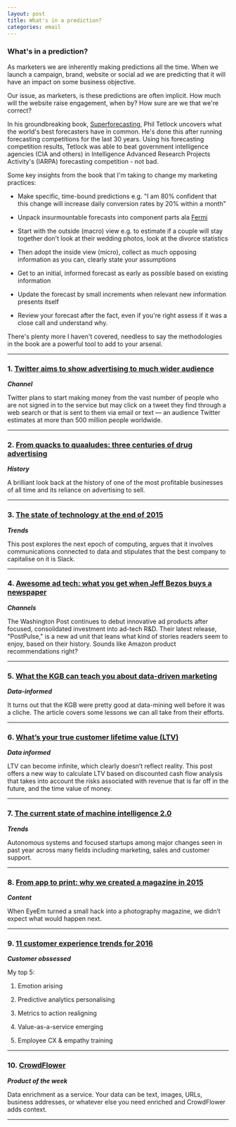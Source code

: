 ```yaml
---
layout: post
title: What's in a prediction?
categories: email
---
```


### What's in a prediction?

As marketers we are inherently making predictions all the time. When we launch a campaign, brand, website or social ad we are predicting that it will have an impact on some business objective.

Our issue, as marketers, is these predictions are often implicit. How much will the website raise engagement, when by? How sure are we that we're correct?

In his groundbreaking book, [Superforecasting][superforecast], Phil Tetlock uncovers what the world's best forecasters have in common. He's done this after running forecasting competitions for the last 30 years. Using his forecasting competition results, Tetlock was able to beat government intelligence agencies (CIA and others) in Intelligence Advanced Research Projects Activity's (IARPA) forecasting competition - not bad.

Some key insights from the book that I'm taking to change my marketing practices:

* Make specific, time-bound predictions e.g. "I am 80% confident that this change will increase daily conversion rates by 20% within a month"

* Unpack insurmountable forecasts into component parts ala [Fermi][fermi]

* Start with the outside (macro) view e.g. to estimate if a couple will stay together don't look at their wedding photos, look at the divorce statistics

* Then adopt the inside view (micro), collect as much opposing information as you can, clearly state your assumptions

* Get to an initial, informed forecast as early as possible based on existing information

* Update the forecast by small increments when relevant new information presents itself

* Review your forecast after the fact, even if you're right assess if it was a close call and understand why.

There's plenty more I haven't covered, needless to say the methodologies in the book are a powerful tool to add to your arsenal.

[fermi]:https://en.wikipedia.org/wiki/Fermi_problem

[gjopen]:https://www.gjopen.com/

[superforecast]:http://superforecasting.com/

***

### 1. [Twitter aims to show advertising to much wider audience][twitterads]
_<strong>Channel</strong>_

Twitter plans to start making money from the vast number of people who are not signed in to the service but may click on a tweet they find through a web search or that is sent to them via email or text — an audience Twitter estimates at more than 500 million people worldwide.

[twitterads]:http://abhishek-tiwari.com/post/aws-lambda-and-endless-serverless-possibilities

***

### 2. [From quacks to quaaludes: three centuries of drug advertising][drugads]
_<strong>History</strong>_

A brilliant look back at the history of one of the most profitable businesses of all time and its reliance on advertising to sell.

[drugads]:http://resobscura.blogspot.com.au/2012/06/from-quacks-to-quaaludes-three.html

***

### 3. [The state of technology at the end of 2015][slacktech]
_<strong>Trends</strong>_

This post explores the next epoch of computing, argues that it involves communications connected to data and stipulates that the best company to capitalise on it is Slack.

[slacktech]:https://stratechery.com/2015/slack-and-the-state-of-technology-in-2015

***

### 4. [Awesome ad tech: what you get when Jeff Bezos buys a newspaper][washpost]
_<strong>Channels</strong>_

The Washington Post continues to debut innovative ad products after focused, consolidated investment into ad-tech R&D. Their latest release, "PostPulse," is a new ad unit that leans what kind of stories readers seem to enjoy, based on their history. Sounds like Amazon product recommendations right?

[washpost]:http://adage.com/article/media/washington-post-continues-debut-ad-products/301813/

***

### 5. [What the KGB can teach you about data-driven marketing][kgmmark]
_<strong>Data-informed</strong>_

It turns out that the KGB were pretty good at data-mining well before it was a cliche. The article covers some lessons we can all take from their efforts.

[kgmmark]:http://readwrite.com/2015/12/10/big-data-kgb-marketing

***

### 6. [What’s your true customer lifetime value (LTV)][ltv]
_<strong>Data informed</strong>_

LTV can become infinite, which clearly doesn’t reflect reality. This post offers a new way to calculate LTV based on discounted cash flow analysis that takes into account the risks associated with revenue that is far off in the future, and the time value of money.

[ltv]:http://www.forentrepreneurs.com/ltv/

***

### 7. [The current state of machine intelligence 2.0][mlstate]
_<strong>Trends</strong>_

Autonomous systems and focused startups among major changes seen in past year across many fields including marketing, sales and customer support.

[mlstate]:https://www.oreilly.com/ideas/the-current-state-of-machine-intelligence-2-0

***

### 8. [From app to print: why we created a magazine in 2015][appmag]
_<strong>Content</strong>_

When EyeEm turned a small hack into a photography magazine, we didn’t expect what would happen next.

[appmag]:https://medium.com/vantage/from-app-to-print-why-we-created-a-magazine-in-2015-a2b85ad101b0#.1e89irx18

***

### 9. [11 customer experience trends for 2016][cxtrend]
_<strong>Customer obssessed</strong>_

My top 5:


1. Emotion arising

2. Predictive analytics personalising

3. Metrics to action realigning

4. Value-as-a-service emerging

5. Employee CX & empathy training

[cxtrend]:https://experiencematters.wordpress.com/2015/12/15/11-customer-experience-trends-for-2016-the-year-of-emotion/

***

### 10. [CrowdFlower][crowdf]
_<strong>Product of the week</strong>_

Data enrichment as a service. Your data can be text, images, URLs, business addresses, or whatever else you need enriched and CrowdFlower adds context.

[crowdf]:http://www.crowdflower.com/

***
